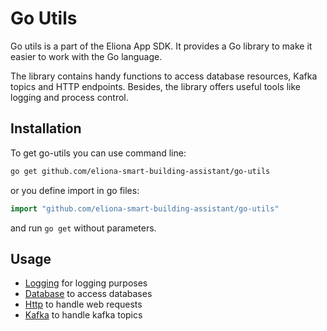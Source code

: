 # Go Utils #

Go utils is a part of the Eliona App SDK. It provides a Go library to make it easier to work with the Go language.

The library contains handy functions to access database resources, Kafka topics and HTTP endpoints.
Besides, the library offers useful tools like logging and process control.

## Installation ##

To get go-utils you can use command line:

```bash
go get github.com/eliona-smart-building-assistant/go-utils
```

or you define import in go files:

```go
import "github.com/eliona-smart-building-assistant/go-utils"
```

and run `go get` without parameters.

## Usage ##
 
- [Logging](log) for logging purposes
- [Database](db) to access databases
- [Http](http) to handle web requests
- [Kafka](kafka) to handle kafka topics
